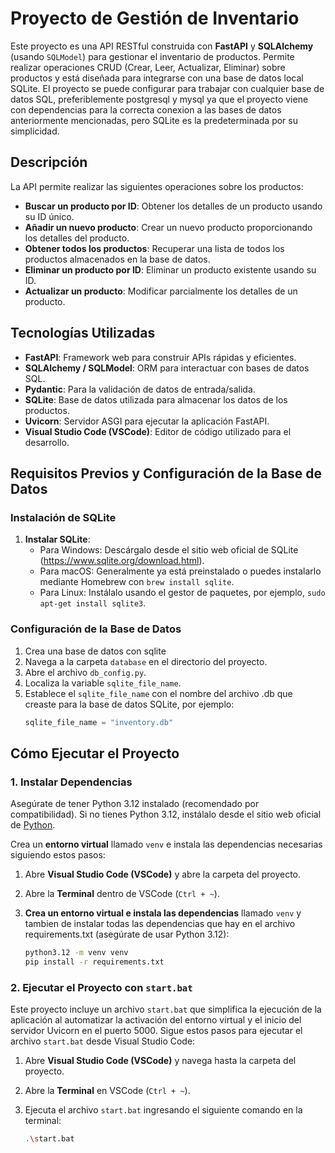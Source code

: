 # Proyecto de Gestión de Inventario

Este proyecto es una API RESTful construida con **FastAPI** y **SQLAlchemy** (usando `SQLModel`) para gestionar el inventario de productos. Permite realizar operaciones CRUD (Crear, Leer, Actualizar, Eliminar) sobre productos y está diseñada para integrarse con una base de datos local SQLite. El proyecto se puede configurar para trabajar con cualquier base de datos SQL, preferiblemente postgresql y mysql ya que el proyecto viene con dependencias para la correcta conexion a las bases de datos anteriormente mencionadas, pero SQLite es la predeterminada por su simplicidad.

## Descripción

La API permite realizar las siguientes operaciones sobre los productos:

- **Buscar un producto por ID**: Obtener los detalles de un producto usando su ID único.
- **Añadir un nuevo producto**: Crear un nuevo producto proporcionando los detalles del producto.
- **Obtener todos los productos**: Recuperar una lista de todos los productos almacenados en la base de datos.
- **Eliminar un producto por ID**: Eliminar un producto existente usando su ID.
- **Actualizar un producto**: Modificar parcialmente los detalles de un producto.

## Tecnologías Utilizadas

- **FastAPI**: Framework web para construir APIs rápidas y eficientes.
- **SQLAlchemy / SQLModel**: ORM para interactuar con bases de datos SQL.
- **Pydantic**: Para la validación de datos de entrada/salida.
- **SQLite**: Base de datos utilizada para almacenar los datos de los productos.
- **Uvicorn**: Servidor ASGI para ejecutar la aplicación FastAPI.
- **Visual Studio Code (VSCode)**: Editor de código utilizado para el desarrollo.

## Requisitos Previos y Configuración de la Base de Datos

### Instalación de SQLite
1. **Instalar SQLite**:
   - Para Windows: Descárgalo desde el sitio web oficial de SQLite (https://www.sqlite.org/download.html).
   - Para macOS: Generalmente ya está preinstalado o puedes instalarlo mediante Homebrew con `brew install sqlite`.
   - Para Linux: Instálalo usando el gestor de paquetes, por ejemplo, `sudo apt-get install sqlite3`.

### Configuración de la Base de Datos
1. Crea una base de datos con sqlite
2. Navega a la carpeta `database` en el directorio del proyecto.
3. Abre el archivo `db_config.py`.
4. Localiza la variable `sqlite_file_name`.
5. Establece el `sqlite_file_name` con el nombre del archivo .db  que creaste para la base de datos SQLite, por ejemplo:
   ```python
   sqlite_file_name = "inventory.db"
   ```

## Cómo Ejecutar el Proyecto

### 1. Instalar Dependencias

Asegúrate de tener Python 3.12 instalado (recomendado por compatibilidad). Si no tienes Python 3.12, instálalo desde el sitio web oficial de [Python](https://www.python.org/downloads/release/python-3120/).

Crea un **entorno virtual** llamado `venv` e instala las dependencias necesarias siguiendo estos pasos:

1. Abre **Visual Studio Code (VSCode)** y abre la carpeta del proyecto.
2. Abre la **Terminal** dentro de VSCode (`Ctrl + ~`).
3. **Crea un entorno virtual e instala las dependencias** llamado `venv` y tambien de instalar todas las dependencias que hay en el archivo requirements.txt (asegúrate de usar Python 3.12):

   ```bash
   python3.12 -m venv venv
   pip install -r requirements.txt
   ```

### 2. Ejecutar el Proyecto con `start.bat`

Este proyecto incluye un archivo `start.bat` que simplifica la ejecución de la aplicación al automatizar la activación del entorno virtual y el inicio del servidor Uvicorn en el puerto 5000. Sigue estos pasos para ejecutar el archivo `start.bat` desde Visual Studio Code:

1. Abre **Visual Studio Code (VSCode)** y navega hasta la carpeta del proyecto.
2. Abre la **Terminal** en VSCode (`Ctrl + ~`).
3. Ejecuta el archivo `start.bat` ingresando el siguiente comando en la terminal:

   ```bash
   .\start.bat
   ```

